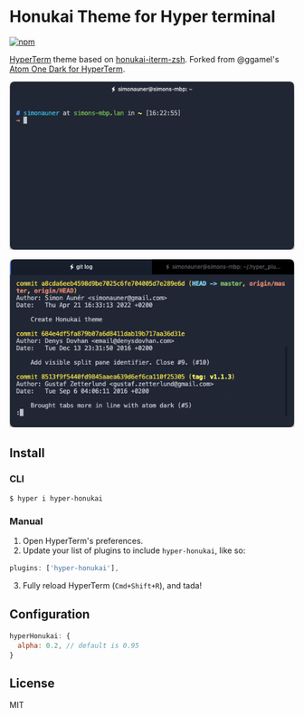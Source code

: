 # Honukai Theme for Hyper terminal

[![npm](https://img.shields.io/npm/v/hyper-honukai)](https://www.npmjs.com/package/hyper-honukai)

[HyperTerm](https://hyperterm.org) theme based on [honukai-iterm-zsh](https://github.com/oskarkrawczyk/honukai-iterm-zsh). Forked from @ggamel's [Atom One Dark for HyperTerm](https://github.com/ggamel/hyper-one-dark).

![Screenshot at start](https://raw.githubusercontent.com/simonauner/hyper-honukai/master/demo/start.png)

![Screenshot with tabs](https://raw.githubusercontent.com/simonauner/hyper-honukai/master/demo/tabbed.png)

## Install

### CLI

```terminal
$ hyper i hyper-honukai
```

### Manual

1. Open HyperTerm's preferences.
2. Update your list of plugins to include `hyper-honukai`, like so:

```js
plugins: ['hyper-honukai'],
```

3. Fully reload HyperTerm (`Cmd+Shift+R`), and tada!

## Configuration

```js
hyperHonukai: {
  alpha: 0.2, // default is 0.95
}
```

## License

MIT

